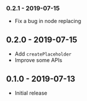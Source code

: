 ### 0.2.1 - 2019-07-15

- Fix a bug in node replacing

## 0.2.0 - 2019-07-15

- Add `createPlaceholder`
- Improve some APIs

## 0.1.0 - 2019-07-13

- Initial release
